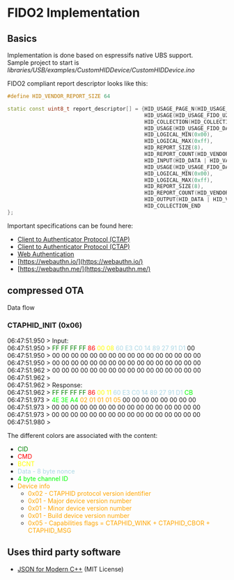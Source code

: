 # FIDO2 Implementation


## Basics

Implementation is done based on espressifs native UBS support. \
Sample project to start is _libraries/USB/examples/CustomHIDDevice/CustomHIDDevice.ino_

FIDO2 compliant report descriptor looks like this:


```cpp
#define HID_VENDOR_REPORT_SIZE 64

static const uint8_t report_descriptor[] = {HID_USAGE_PAGE_N(HID_USAGE_PAGE_FIDO, 2),
                                            HID_USAGE(HID_USAGE_FIDO_U2FHID),
                                            HID_COLLECTION(HID_COLLECTION_APPLICATION),
                                            HID_USAGE(HID_USAGE_FIDO_DATA_IN), /* Input */
                                            HID_LOGICAL_MIN(0x00),
                                            HID_LOGICAL_MAX(0xff),
                                            HID_REPORT_SIZE(8),
                                            HID_REPORT_COUNT(HID_VENDOR_REPORT_SIZE),
                                            HID_INPUT(HID_DATA | HID_VARIABLE | HID_ABSOLUTE),
                                            HID_USAGE(HID_USAGE_FIDO_DATA_OUT), /* Output */
                                            HID_LOGICAL_MIN(0x00),
                                            HID_LOGICAL_MAX(0xff),
                                            HID_REPORT_SIZE(8),
                                            HID_REPORT_COUNT(HID_VENDOR_REPORT_SIZE),
                                            HID_OUTPUT(HID_DATA | HID_VARIABLE | HID_ABSOLUTE),
                                            HID_COLLECTION_END
};
```

Important specifications can be found here:
* [Client to Authenticator Protocol (CTAP)](https://fidoalliance.org/specs/fido-v2.0-ps-20190130/fido-client-to-authenticator-protocol-v2.0-ps-20190130.html)
* [Client to Authenticator Protocol (CTAP)](https://fidoalliance.org/specs/fido-v2.1-ps-20210615/fido-client-to-authenticator-protocol-v2.1-ps-errata-20220621.html)
* [Web Authentication](https://www.w3.org/TR/webauthn-1/#conforming-all-classes)
* [https://webauthn.io/](https://webauthn.io/)
* [https://webauthn.me/](https://webauthn.me/)

## compressed OTA

Data flow

### CTAPHID_INIT (0x06) 


06:47:51.950 > Input: \
06:47:51.950 > <span style="color:green">FF FF FF FF</span> <span style="color:red">86</span> <span style="color:yellow">00 08</span> <span style="color:lightblue">60 E3 C0 14 89 27 91 D1</span> 00 \
06:47:51.950 > 00 00 00 00 00 00 00 00 00 00 00 00 00 00 00 00 \
06:47:51.950 > 00 00 00 00 00 00 00 00 00 00 00 00 00 00 00 00 \
06:47:51.962 > 00 00 00 00 00 00 00 00 00 00 00 00 00 00 00 00 \
06:47:51.962 > \
06:47:51.962 > Response: \
06:47:51.962 > <span style="color:green">FF FF FF FF</span> <span style="color:red">86</span> <span style="color:yellow">00 11</span> <span style="color:lightblue">60 E3 C0 14 89 27 91 D1</span> <span style="color:lime">CB</span> \
06:47:51.973 > <span style="color:lime">4E 3E A4</span> <span style="color:orange">02 01 01 01 05</span> 00 00 00 00 00 00 00 00 \
06:47:51.973 > 00 00 00 00 00 00 00 00 00 00 00 00 00 00 00 00 \
06:47:51.973 > 00 00 00 00 00 00 00 00 00 00 00 00 00 00 00 00 \
06:47:51.980 > 

The different colors are associated with the content:
* <span style="color:green">CID </span>
* <span style="color:red">CMD </span>
* <span style="color:yellow">BCNT </span>
* <span style="color:lightblue">Data - 8 byte nonce</span>
* <span style="color:lime">4 byte channel ID</span>
* <span style="color:orange">Device info</span>
    * <span style="color:orange">0x02 - CTAPHID protocol version identifier</span>
    * <span style="color:orange">0x01 - Major device version number</span>
    * <span style="color:orange">0x01 - Minor device version number</span>
    * <span style="color:orange">0x01 - Build device version number</span>
    * <span style="color:orange">0x05 - Capabilities flags = CTAPHID_WINK + CTAPHID_CBOR + CTAPHID_MSG</span>

## Uses third party software

* [JSON for Modern C++](https://github.com/nlohmann/json) (MIT License)
